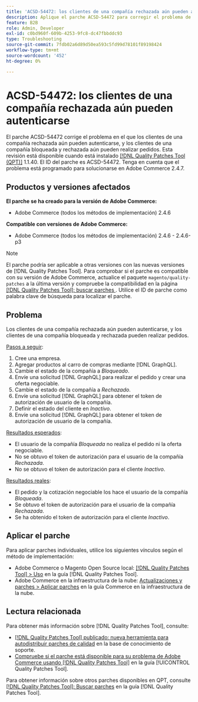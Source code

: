 ```yaml
---
title: 'ACSD-54472: los clientes de una compañía rechazada aún pueden autenticarse'
description: Aplique el parche ACSD-54472 para corregir el problema de Adobe Commerce en el que los clientes de una compañía rechazada aún pueden autenticarse y los clientes de una compañía bloqueada y rechazada pueden realizar pedidos.
feature: B2B
role: Admin, Developer
exl-id: c0bd960f-609b-4253-9fc8-dc47fbbddc93
type: Troubleshooting
source-git-commit: 7fdb02a6d89d50ea593c5fd99d78101f89198424
workflow-type: tm+mt
source-wordcount: '452'
ht-degree: 0%

---
```


# ACSD-54472: los clientes de una compañía rechazada aún pueden autenticarse

El parche ACSD-54472 corrige el problema en el que los clientes de una compañía rechazada aún pueden autenticarse, y los clientes de una compañía bloqueada y rechazada aún pueden realizar pedidos. Esta revisión está disponible cuando está instalado [[!DNL Quality Patches Tool (QPT)]](https://experienceleague.adobe.com/es/docs/commerce-operations/tools/quality-patches-tool/quality-patches-tool-to-self-serve-quality-patches) 1.1.40. El ID del parche es ACSD-54472. Tenga en cuenta que el problema está programado para solucionarse en Adobe Commerce 2.4.7.

## Productos y versiones afectados

**El parche se ha creado para la versión de Adobe Commerce:**

* Adobe Commerce (todos los métodos de implementación) 2.4.6

**Compatible con versiones de Adobe Commerce:**

* Adobe Commerce (todos los métodos de implementación) 2.4.6 - 2.4.6-p3

>[!NOTE]
>
>El parche podría ser aplicable a otras versiones con las nuevas versiones de [!DNL Quality Patches Tool]. Para comprobar si el parche es compatible con su versión de Adobe Commerce, actualice el paquete `magento/quality-patches` a la última versión y compruebe la compatibilidad en la página [[!DNL Quality Patches Tool]: buscar parches ](https://experienceleague.adobe.com/tools/commerce-quality-patches/index.html?lang=es). Utilice el ID de parche como palabra clave de búsqueda para localizar el parche.

## Problema

Los clientes de una compañía rechazada aún pueden autenticarse, y los clientes de una compañía bloqueada y rechazada pueden realizar pedidos.

<u>Pasos a seguir</u>:

1. Cree una empresa.
1. Agregar productos al carro de compras mediante [!DNL GraphQL].
1. Cambie el estado de la compañía a *Bloqueado*.
1. Envíe una solicitud [!DNL GraphQL] para realizar el pedido y crear una oferta negociable.
1. Cambie el estado de la compañía a *Rechazado*.
1. Envíe una solicitud [!DNL GraphQL] para obtener el token de autorización de usuario de la compañía.
1. Definir el estado del cliente en *Inactivo*.
1. Envíe una solicitud [!DNL GraphQL] para obtener el token de autorización de usuario de la compañía.

<u>Resultados esperados</u>:

* El usuario de la compañía *Bloqueada* no realiza el pedido ni la oferta negociable.
* No se obtuvo el token de autorización para el usuario de la compañía *Rechazada*.
* No se obtuvo el token de autorización para el cliente *Inactivo*.

<u>Resultados reales</u>:

* El pedido y la cotización negociable los hace el usuario de la compañía *Bloqueada*.
* Se obtuvo el token de autorización para el usuario de la compañía *Rechazada*.
* Se ha obtenido el token de autorización para el cliente *Inactivo*.

## Aplicar el parche

Para aplicar parches individuales, utilice los siguientes vínculos según el método de implementación:

* Adobe Commerce o Magento Open Source local: [[!DNL Quality Patches Tool] > Uso](/help/tools/quality-patches-tool/usage.md) en la guía [!DNL Quality Patches Tool].
* Adobe Commerce en la infraestructura de la nube: [Actualizaciones y parches > Aplicar parches](https://experienceleague.adobe.com/docs/commerce-cloud-service/user-guide/develop/upgrade/apply-patches.html?lang=es) en la guía Commerce en la infraestructura de la nube.

## Lectura relacionada

Para obtener más información sobre [!DNL Quality Patches Tool], consulte:

* [[!DNL Quality Patches Tool] publicado: nueva herramienta para autodistribuir parches de calidad](https://experienceleague.adobe.com/es/docs/commerce-operations/tools/quality-patches-tool/quality-patches-tool-to-self-serve-quality-patches) en la base de conocimiento de soporte.
* [Compruebe si el parche está disponible para su problema de Adobe Commerce usando [!DNL Quality Patches Tool]](/help/tools/quality-patches-tool/patches-available-in-qpt/check-patch-for-magento-issue-with-magento-quality-patches.md) en la guía [!UICONTROL Quality Patches Tool].


Para obtener información sobre otros parches disponibles en QPT, consulte [[!DNL Quality Patches Tool]: Buscar parches](https://experienceleague.adobe.com/tools/commerce-quality-patches/index.html?lang=es) en la guía [!DNL Quality Patches Tool].
